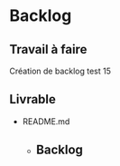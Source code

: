 # Backlog 
    
## Travail à faire 
    
Création de backlog test 15 

## Livrable 
 
- README.md
  - ## Backlog